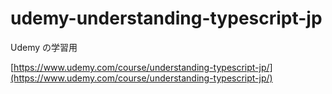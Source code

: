 # udemy-understanding-typescript-jp

Udemy の学習用

[https://www.udemy.com/course/understanding-typescript-jp/](https://www.udemy.com/course/understanding-typescript-jp/)
